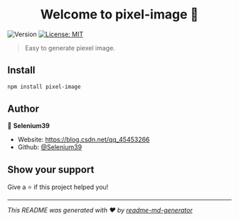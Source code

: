 <h1 align="center">Welcome to pixel-image 👋</h1>
<p>
  <img alt="Version" src="https://img.shields.io/badge/version-1.0.0-blue.svg?cacheSeconds=2592000" />
  <a href="#" target="_blank">
    <img alt="License: MIT" src="https://img.shields.io/badge/License-MIT-yellow.svg" />
  </a>
</p>

> Easy to generate piexel image.

## Install

```sh
npm install pixel-image
```


## Author

👤 **Selenium39**

* Website: https://blog.csdn.net/qq_45453266
* Github: [@Selenium39](https://github.com/Selenium39)

## Show your support

Give a ⭐️ if this project helped you!

***
_This README was generated with ❤️ by [readme-md-generator](https://github.com/kefranabg/readme-md-generator)_

